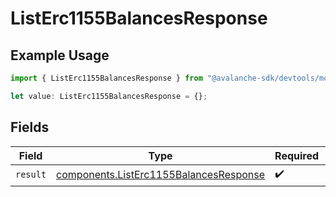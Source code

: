 # ListErc1155BalancesResponse

## Example Usage

```typescript
import { ListErc1155BalancesResponse } from "@avalanche-sdk/devtools/models/operations";

let value: ListErc1155BalancesResponse = {};
```

## Fields

| Field                                                                                            | Type                                                                                             | Required                                                                                         | Description                                                                                      |
| ------------------------------------------------------------------------------------------------ | ------------------------------------------------------------------------------------------------ | ------------------------------------------------------------------------------------------------ | ------------------------------------------------------------------------------------------------ |
| `result`                                                                                         | [components.ListErc1155BalancesResponse](../../models/components/listerc1155balancesresponse.md) | :heavy_check_mark:                                                                               | N/A                                                                                              |